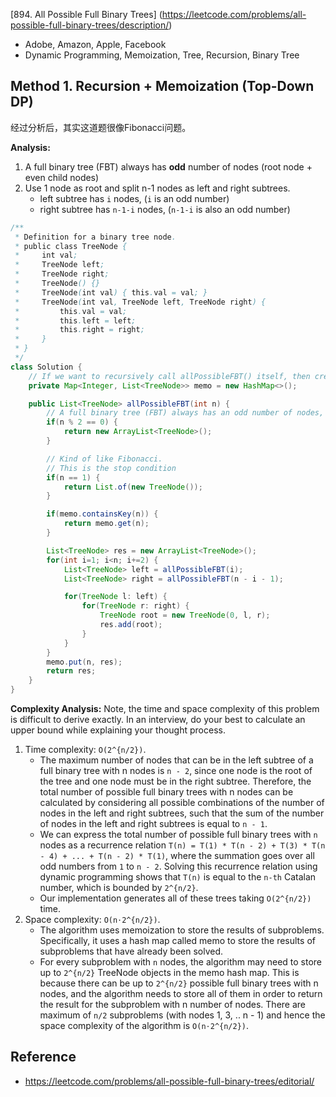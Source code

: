 [894. All Possible Full Binary Trees] (https://leetcode.com/problems/all-possible-full-binary-trees/description/)

* Adobe, Amazon, Apple, Facebook
* Dynamic Programming, Memoization, Tree, Recursion, Binary Tree


## Method 1. Recursion + Memoization (Top-Down DP)
经过分析后，其实这道题很像Fibonacci问题。

**Analysis:**
1. A full binary tree (FBT) always has **odd** number of nodes (root node + even child nodes)
2. Use 1 node as root and split n-1 nodes as left and right subtrees. 
    * left subtree has `i` nodes, (`i` is an odd number)
    * right subtree has `n-1-i` nodes, (`n-1-i` is also an odd number)

```Java
/**
 * Definition for a binary tree node.
 * public class TreeNode {
 *     int val;
 *     TreeNode left;
 *     TreeNode right;
 *     TreeNode() {}
 *     TreeNode(int val) { this.val = val; }
 *     TreeNode(int val, TreeNode left, TreeNode right) {
 *         this.val = val;
 *         this.left = left;
 *         this.right = right;
 *     }
 * }
 */
class Solution {
    // If we want to recursively call allPossibleFBT() itself, then create memo as a class field
    private Map<Integer, List<TreeNode>> memo = new HashMap<>();

    public List<TreeNode> allPossibleFBT(int n) {
        // A full binary tree (FBT) always has an odd number of nodes, (root node + even child nodes)
        if(n % 2 == 0) {
            return new ArrayList<TreeNode>();
        }

        // Kind of like Fibonacci. 
        // This is the stop condition
        if(n == 1) {
            return List.of(new TreeNode());
        }

        if(memo.containsKey(n)) {
            return memo.get(n);
        }

        List<TreeNode> res = new ArrayList<TreeNode>();
        for(int i=1; i<n; i+=2) {
            List<TreeNode> left = allPossibleFBT(i);
            List<TreeNode> right = allPossibleFBT(n - i - 1);

            for(TreeNode l: left) {
                for(TreeNode r: right) {
                    TreeNode root = new TreeNode(0, l, r);
                    res.add(root);
                }
            }
        }
        memo.put(n, res);
        return res;
    }
}
```
**Complexity Analysis:**
Note, the time and space complexity of this problem is difficult to derive exactly. In an interview, do your best to calculate an upper bound while explaining your thought process.
1. Time complexity: `O(2^{n/2})`.
    * The maximum number of nodes that can be in the left subtree of a full binary tree with n nodes is `n - 2`, since one node is the root of the tree and one node must be in the right subtree. Therefore, the total number of possible full binary trees with n nodes can be calculated by considering all possible combinations of the number of nodes in the left and right subtrees, such that the sum of the number of nodes in the left and right subtrees is equal to `n - 1`.
    * We can express the total number of possible full binary trees with `n` nodes as a recurrence relation `T(n) = T(1) * T(n - 2) + T(3) * T(n - 4) + ... + T(n - 2) * T(1)`, where the summation goes over all odd numbers from `1` to `n - 2`. Solving this recurrence relation using dynamic programming shows that `T(n)` is equal to the `n-th` Catalan number, which is bounded by `2^{n/2}`.
    * Our implementation generates all of these trees taking `O(2^{n/2})` time.
2. Space complexity: `O(n⋅2^{n/2})`.
    * The algorithm uses memoization to store the results of subproblems. Specifically, it uses a hash map called memo to store the results of subproblems that have already been solved.
    * For every subproblem with `n` nodes, the algorithm may need to store up to `2^{n/2}` TreeNode objects in the memo hash map. This is because there can be up to `2^{n/2}` possible full binary trees with n nodes, and the algorithm needs to store all of them in order to return the result for the subproblem with n number of nodes. There are maximum of `n/2` subproblems (with nodes 1, 3, .. n - 1) and hence the space complexity of the algorithm is `O(n⋅2^{n/2})`.


## Reference
* https://leetcode.com/problems/all-possible-full-binary-trees/editorial/
